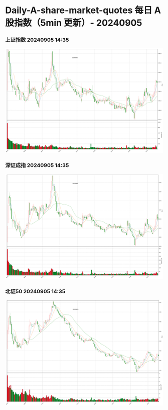 
# Daily-A-share-market-quotes 每日 A 股指数（5min 更新）- 20240905

### 上证指数 20240905 14:35
![](./fig/2024/9/20240905-sh000001.png)

### 深证成指 20240905 14:35
![](./fig/2024/9/20240905-sz399001.png)

### 北证50 20240905 14:35
![](./fig/2024/9/20240905-bj899050.png)
